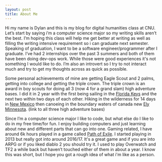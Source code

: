 ```yaml
---
layout: post
title: About Me
---
```


Hi my name is Dylan and this is my blog for digital humanities class at CNU.  Let’s start by saying i’m a computer science major so my writing skills aren’t the best.  I’m hoping this class will help me get better at writing as well as filling the writing intensive requirement so i can graduate next semester.  Speaking of graduation, I want to be a software engineer/programmer after I graduate.  I’ve had 2 internships over the past 3 summers and both of them have been doing dev-ops work.  While those were good experiences it's not something I would like to do.  I’m also an introvert so I try to not interact much and try to get my thoughts across as quick as possible. 

Some personal achievements of mine are getting Eagle Scout and 2 palms, getting into college and getting the triple crown.  The triple crown is an award in boy scouts for doing all 3 (now 4 for a grand slam) high adventure bases.  I did it in 2 year with the first being sailing in the [Florida Keys](https://www.bsaseabase.org/) and the next two within two days of each other.  Hiking in the wilderness for 14 days in [New Mexico](https://www.philmontscoutranch.org/) then canoeing in the boundary waters of canada new [Ely Minnesota](https://www.ntier.org/). (link to all three high adventure bases)  

Since I’m a computer science major I like to code, but what else do I like to do in my free time/for fun.  I enjoy building computers and just learning about new and different parts that can go into one.  Gaming related, I have around 6k hours played in a game called [Path of Exile](https://www.pathofexile.com/).  I started playing in 2013 but really got into around 2016/17.  It's a great game and if you are into ARPG or if you liked diablo 2 you should try it.  I used to play Overwatch and TF2 a while back but haven’t touched either of them in about a year.  I know this was short, but I hope you got a rough idea of what i'm like as a person.

